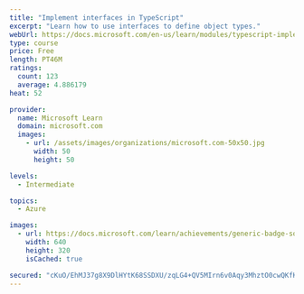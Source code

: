 ```yaml
---
title: "Implement interfaces in TypeScript"
excerpt: "Learn how to use interfaces to define object types."
webUrl: https://docs.microsoft.com/en-us/learn/modules/typescript-implement-interfaces/
type: course
price: Free
length: PT46M
ratings:
  count: 123
  average: 4.886179
heat: 52

provider:
  name: Microsoft Learn
  domain: microsoft.com
  images:
    - url: /assets/images/organizations/microsoft.com-50x50.jpg
      width: 50
      height: 50

levels:
  - Intermediate

topics:
  - Azure

images:
  - url: https://docs.microsoft.com/learn/achievements/generic-badge-social.png
    width: 640
    height: 320
    isCached: true

secured: "cKuO/EhMJ37g8X9DlHYtK68SSDXU/zqLG4+QV5MIrn6v0Aqy3MhztO0cwQKfKGbVCLUPra2jTvbYjpQqXGt8rGNb2LAfcQS0Us8Hqs90sPtuxtAa9p2A78s9QkLd0Boy1wmqijcB8Dyk/E9gSS9rsXDToCvihlp4w83bIDVrWUtj2d9ty5SysAEm7ha4rkiVh0b/RKo89nxeKJpeKjtmnJxqz8rTm4opPlMgLJ87CXgEQH4D9GEU5vS97sffIryH79oWBsyiSr6x/FMBwtEN/XfaxyB3VFkllMiIduo0gX3ySQMeDCEaP8rNLtbqmPPpeVfyP8h8Sa88Ch7weUNf6Y0iThcAwUsbSOAuQulsycEQT0y2JuApVdOaNqKZuYehBUG9kez9hVSgYZ7Bdks6Ay0LezlZWW31TgwzWy25Xf8=;3vnBYG76RbU6vxgmPbCMSQ=="
---
```


